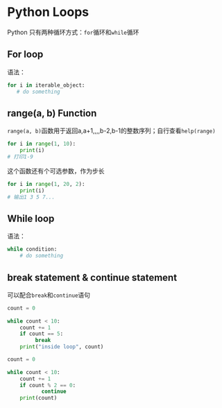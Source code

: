 # Python Loops

Python 只有两种循环方式：`for`循环和`while`循环

## For loop

语法：
```python
for i in iterable_object:
   # do something
```

## range(a, b) Function

`range(a, b)`函数用于返回a,a+1,,,,b-2,b-1的整数序列；自行查看`help(range)`

```python
for i in range(1, 10):
    print(i)
# 打印1-9
```

这个函数还有个可选参数，作为步长

```python
for i in range(1, 20, 2):
    print(i)
# 输出1 3 5 7...
```

## While loop

语法：
```python
while condition:
    # do something
```


## break statement & continue statement

可以配合`break`和`continue`语句
```python
count = 0
 
while count < 10:
    count += 1
    if count == 5:
         break    
    print("inside loop", count)
```
```python
count = 0
 
while count < 10:
    count += 1
    if count % 2 == 0:
           continue
    print(count)
```

